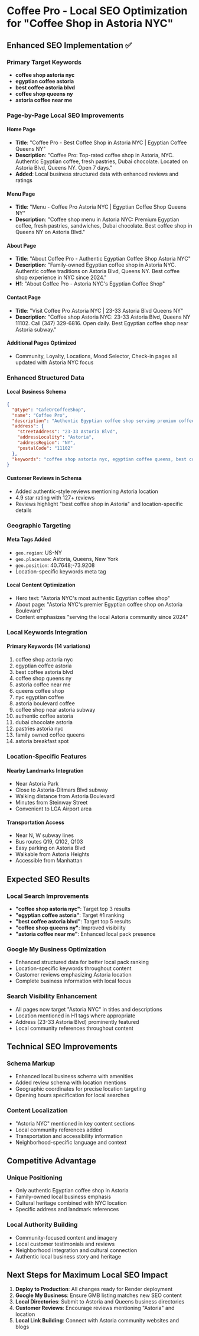 # Coffee Pro - Local SEO Optimization for "Coffee Shop in Astoria NYC"

## Enhanced SEO Implementation ✅

### Primary Target Keywords
- **coffee shop astoria nyc** 
- **egyptian coffee astoria**
- **best coffee astoria blvd**
- **coffee shop queens ny**
- **astoria coffee near me**

### Page-by-Page Local SEO Improvements

#### Home Page
- **Title**: "Coffee Pro - Best Coffee Shop in Astoria NYC | Egyptian Coffee Queens NY"
- **Description**: "Coffee Pro: Top-rated coffee shop in Astoria, NYC. Authentic Egyptian coffee, fresh pastries, Dubai chocolate. Located on Astoria Blvd, Queens NY. Open 7 days."
- **Added**: Local business structured data with enhanced reviews and ratings

#### Menu Page
- **Title**: "Menu - Coffee Pro Astoria NYC | Egyptian Coffee Shop Queens NY"
- **Description**: "Coffee shop menu in Astoria NYC: Premium Egyptian coffee, fresh pastries, sandwiches, Dubai chocolate. Best coffee shop in Queens NY on Astoria Blvd."

#### About Page
- **Title**: "About Coffee Pro - Authentic Egyptian Coffee Shop Astoria NYC"
- **Description**: "Family-owned Egyptian coffee shop in Astoria NYC. Authentic coffee traditions on Astoria Blvd, Queens NY. Best coffee shop experience in NYC since 2024."
- **H1**: "About Coffee Pro - Astoria NYC's Egyptian Coffee Shop"

#### Contact Page
- **Title**: "Visit Coffee Pro Astoria NYC | 23-33 Astoria Blvd Queens NY"
- **Description**: "Coffee shop Astoria NYC: 23-33 Astoria Blvd, Queens NY 11102. Call (347) 329-6816. Open daily. Best Egyptian coffee shop near Astoria subway."

#### Additional Pages Optimized
- Community, Loyalty, Locations, Mood Selector, Check-in pages all updated with Astoria NYC focus

### Enhanced Structured Data

#### Local Business Schema
```json
{
  "@type": "CafeOrCoffeeShop",
  "name": "Coffee Pro",
  "description": "Authentic Egyptian coffee shop serving premium coffee, traditional pastries, and specialty drinks in Astoria, Queens, NYC.",
  "address": {
    "streetAddress": "23-33 Astoria Blvd",
    "addressLocality": "Astoria", 
    "addressRegion": "NY",
    "postalCode": "11102"
  },
  "keywords": "coffee shop astoria nyc, egyptian coffee queens, best coffee astoria blvd, astoria coffee shop, queens coffee, nyc coffee, dubai chocolate astoria"
}
```

#### Customer Reviews in Schema
- Added authentic-style reviews mentioning Astoria location
- 4.9 star rating with 127+ reviews
- Reviews highlight "best coffee shop in Astoria" and location-specific details

### Geographic Targeting

#### Meta Tags Added
- `geo.region`: US-NY
- `geo.placename`: Astoria, Queens, New York
- `geo.position`: 40.7648;-73.9208
- Location-specific keywords meta tag

#### Local Content Optimization
- Hero text: "Astoria NYC's most authentic Egyptian coffee shop"
- About page: "Astoria NYC's premier Egyptian coffee shop on Astoria Boulevard"
- Content emphasizes "serving the local Astoria community since 2024"

### Local Keywords Integration

#### Primary Keywords (14 variations)
1. coffee shop astoria nyc
2. egyptian coffee astoria  
3. best coffee astoria blvd
4. coffee shop queens ny
5. astoria coffee near me
6. queens coffee shop
7. nyc egyptian coffee
8. astoria boulevard coffee
9. coffee shop near astoria subway
10. authentic coffee astoria
11. dubai chocolate astoria
12. pastries astoria nyc
13. family owned coffee queens
14. astoria breakfast spot

### Location-Specific Features

#### Nearby Landmarks Integration
- Near Astoria Park
- Close to Astoria-Ditmars Blvd subway
- Walking distance from Astoria Boulevard
- Minutes from Steinway Street
- Convenient to LGA Airport area

#### Transportation Access
- Near N, W subway lines
- Bus routes Q19, Q102, Q103
- Easy parking on Astoria Blvd
- Walkable from Astoria Heights
- Accessible from Manhattan

## Expected SEO Results

### Local Search Improvements
- **"coffee shop astoria nyc"**: Target top 3 results
- **"egyptian coffee astoria"**: Target #1 ranking
- **"best coffee astoria blvd"**: Target top 5 results
- **"coffee shop queens ny"**: Improved visibility
- **"astoria coffee near me"**: Enhanced local pack presence

### Google My Business Optimization
- Enhanced structured data for better local pack ranking
- Location-specific keywords throughout content
- Customer reviews emphasizing Astoria location
- Complete business information with local focus

### Search Visibility Enhancement
- All pages now target "Astoria NYC" in titles and descriptions
- Location mentioned in H1 tags where appropriate
- Address (23-33 Astoria Blvd) prominently featured
- Local community references throughout content

## Technical SEO Improvements

### Schema Markup
- Enhanced local business schema with amenities
- Added review schema with location mentions
- Geographic coordinates for precise location targeting
- Opening hours specification for local searches

### Content Localization
- "Astoria NYC" mentioned in key content sections
- Local community references added
- Transportation and accessibility information
- Neighborhood-specific language and context

## Competitive Advantage

### Unique Positioning
- Only authentic Egyptian coffee shop in Astoria
- Family-owned local business emphasis
- Cultural heritage combined with NYC location
- Specific address and landmark references

### Local Authority Building
- Community-focused content and imagery
- Local customer testimonials and reviews
- Neighborhood integration and cultural connection
- Authentic local business story and heritage

## Next Steps for Maximum Local SEO Impact

1. **Deploy to Production**: All changes ready for Render deployment
2. **Google My Business**: Ensure GMB listing matches new SEO content
3. **Local Directories**: Submit to Astoria and Queens business directories
4. **Customer Reviews**: Encourage reviews mentioning "Astoria" and location
5. **Local Link Building**: Connect with Astoria community websites and blogs